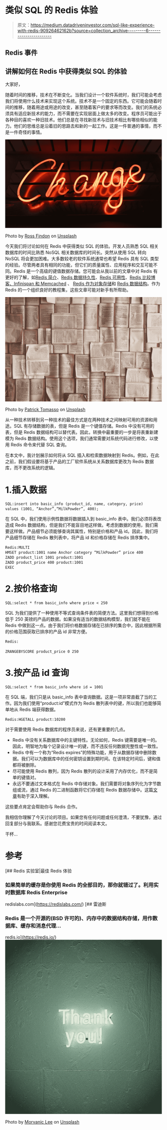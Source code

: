 # 类似 SQL 的 Redis 体验

> 原文：<https://medium.datadriveninvestor.com/sql-like-experience-with-redis-90926462162b?source=collection_archive---------6----------------------->

## Redis 事件

## 讲解如何在 Redis 中获得类似 SQL 的体验

大家好，

随着时间的推移，技术在不断变化。当我们设计一个软件系统时，我们可能会考虑我们将使用什么技术来实现这个系统。技术不是一个固定的东西。它可能会随着时间的推移，随着用途或用途的改变，甚至随着客户的要求等而改变。我们的系统必须具有适应新技术的能力，而不需要在实现层面上做太多的改变。程序员可能出于各种目的喜欢一种旧技术。他们总是在寻找新技术与旧技术相比有哪些相似的能力。他们的思维总是沿着旧的思路去和新的一起工作。这是一件普通的事情，而不是一件奇怪的事情。

![](img/79ae8f4466e25bad67ec4bf71210ee0c.png)

Photo by [Ross Findon](https://unsplash.com/@rossf?utm_source=medium&utm_medium=referral) on [Unsplash](https://unsplash.com?utm_source=medium&utm_medium=referral)

今天我们将讨论如何在 Redis 中获得类似 SQL 的体验。开发人员熟悉 SQL 相关数据库的时间比熟悉 NoSQL 相关数据库的时间长。突然从使用 SQL 转向 NoSQL 将会更加困难。大多数较老的软件系统通常也希望 Redis 具有 SQL 类型的经验。尽管两者具有相同的功能，但它们的质量属性、应用程序和交互可能不同。Redis 是一个高级的键值数据存储。您可能会从我以前的文章中对 Redis 有更好的了解，如[Redis 简介](https://medium.com/nerd-for-tech/introduction-to-redis-3e6c3a0083a7)、[Redis 数据持久性](https://sthenusan.medium.com/data-persistence-with-redis-52b7d7cdfc53)、[Redis 可用性](https://blog.usejournal.com/availability-with-redis-66611f5a5e2b)、[Redis 比较博客、Infinispan 和 Memcached](https://sthenusan.medium.com/redis-vs-infinispan-vs-memcached-7f7cf3b26522) 、 [Redis 作为对象存储](https://medium.com/nerd-for-tech/redis-as-object-storage-e6a084b46f8b)和 [Redis 数据结构](https://medium.com/datadriveninvestor/redis-data-structures-495baef3d486)。作为 Redis 的一个组织良好的教程集，这些文章可能对新手有所帮助。

![](img/706aa1adb79f0351e2402c687261e3f2.png)

Photo by [Patrick Tomasso](https://unsplash.com/@impatrickt?utm_source=medium&utm_medium=referral) on [Unsplash](https://unsplash.com?utm_source=medium&utm_medium=referral)

从一种技术转移到另一种技术的最佳方式是在两种技术之间映射可用的资源和用途。SQL 有存储数据的表，但是 Redis 是一个键值存储。Redis 中没有可用的表，但是 Redis 数据结构可以替代表。因此，转换中最重要的一步是将表重新建模为 Redis 数据结构。使用这个选项，我们通常需要对系统代码进行修改，以使用 Redis 命令来代替 SQL 查询。

在本文中，我计划展示如何将从 SQL 插入和检索数据映射到 Redis。例如，在此之前，我们假设要将基于产品的工厂软件系统从关系数据库更改为 Redis 数据库，而不更改系统的逻辑。

# 1.插入数据

```
SQL:insert into basic_info (product_id, name, category, price)
values (1001, “Anchor”,“MilkPowder”, 400);
```

在 SQL 中，我们使用示例性数据将数据插入到 basic_info 表中。我们必须将表改造成 Redis 数据结构，但是我们不能盲目地这样做。考虑到数据的使用，我们需要这样做。产品细节必须能够查询其属性，特别是价格和产品 id。因此，我们将产品细节存储在 Redis 散列表中，将产品 id 和价格存储在 Redis 排序集中。

```
Redis:MULTI
HMSET product:1001 name Anchor category “MilkPowder” price 400
ZADD product_list 1001 product:1001
ZADD product_price 400 product:1001
EXEC
```

# 2.按价格查询

```
SQL:select * from basic_info where price < 250
```

SQL 为我们提供了一种使用不等式查询条件表的简便方法。这里我们想得到价格低于 250 英镑的产品的数据。如果没有适当的数据结构模型，我们就不能在 Redis 中做到这一点。由于我们将价格数据存储在已排序的集合中，因此根据所需的价格范围获取已排序的产品 id 非常方便。

```
Redis:

ZRANGEBYSCORE product_price 0 250
```

# 3.按产品 id 查询

```
SQL:select * from basic_info where id = 1001
```

在 SQL 端，我们只是从 basic_info 表中查询数据。这是一项非常直截了当的工作。因为我们使用“product:id”模式作为 Redis 散列表中的键，所以我们也能够简单地从 Redis 端获得数据。

```
Redis:HGETALL product:10200
```

对于需要使用 Redis 数据库的程序员来说，还有更重要的几点。

*   Redis 中没有关系数据库中的主键特性。无论如何，Redis 键需要是唯一的。因此，明智地为每个记录设计唯一的键，而不违反任何数据完整性或一致性。
*   Redis 中有一个称为“Redis expires”的特殊功能，用于从数据存储中删除数据。我们可以为数据库中的任何密钥设置到期时间。在该特定时间后，键和值都将被删除。
*   尽可能使用 Redis 散列，因为 Redis 散列的设计采用了内存优化，而不是简单的键值对。
*   永远不要通过文本格式在 Redis 中存储对象。我们需要将对象序列化为字节数组或流，通过 Redis 的二进制函数将它们存储在 Redis 数据存储中。这篇[文章](https://medium.com/nerd-for-tech/redis-as-object-storage-e6a084b46f8b)有助于深入理解。

这些要点肯定会帮助你与 Redis 合作。

我相信你理解了今天讨论的项目。如果您有任何问题或任何澄清，不要犹豫，通过回复部分与我联系。感谢您花费宝贵的时间阅读本文。

干杯…

# 参考

[](https://redislabs.com/) [## Redis 实验室|最佳 Redis 体验

### 如果简单的缓存是你使用 Redis 的全部目的，那你就错过了。利用实时数据库 Redis Enterprise

redislabs.com](https://redislabs.com/) [](https://redis.io/) [## 雷迪斯

### Redis 是一个开源的(BSD 许可的)、内存中的数据结构存储，用作数据库、缓存和消息代理…

redis.io](https://redis.io/) ![](img/2c096acaf026581e9362ed505d96beb4.png)

Photo by [Morvanic Lee](https://unsplash.com/@morvanic?utm_source=medium&utm_medium=referral) on [Unsplash](https://unsplash.com?utm_source=medium&utm_medium=referral)